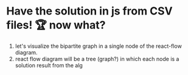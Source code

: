 # Have the solution in js from CSV files! 🏆 now what?

1. let's visualize the bipartite graph in a single node of the react-flow diagram. 
  1. react flow diagram will be a tree (graph?) in which each node is a solution result from the alg